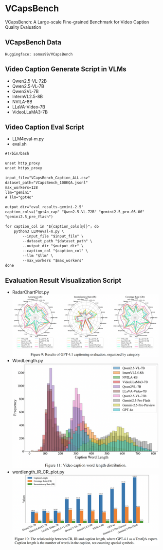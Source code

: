 # VCapsBench
VCapsBench: A Large-scale Fine-grained Benchmark for Video Caption Quality Evaluation  

## VCapsBench Data
```
Huggingface: somos99/VCapsBench
```
## Video Caption Generate Script in VLMs
* Qwen2.5-VL-72B
* Qwen2.5-VL-7B 
* Qwen2VL-7B
* InternVL2.5-8B
* NVILA-8B
* LLaVA-Video-7B 
* VideoLLaMA3-7B

## Video Caption Eval Script
* LLM4eval-m.py
* eval.sh
```
#!/bin/bash

unset http_proxy      
unset https_proxy

input_file="VCapsBench_Caption_ALL.csv"
dataset_path="VCapsBench_100KQA.jsonl"
max_workers=128
llm="gemini"
# llm="gpt4o"

output_dir="eval_results-gemini-2.5"
caption_cols=("gpt4o_cap" "Qwen2.5-VL-72B" "gemini2.5_pro-05-06" "gemini2.5_pre_flash")

for caption_col in "${caption_cols[@]}"; do
    python3 LLM4eval-m.py \
        --input_file "$input_file" \
        --dataset_path "$dataset_path" \
        --output_dir "$output_dir" \
        --caption_col "$caption_col" \
        --llm "$llm" \
        --max_workers "$max_workers"
done
```
##  Evaluation Result Visualization Script
* RadarChartPlot.py
  ![](https://github.com/GXYM/VCapsBench/blob/main/imgs/iShot_2025-05-16_19.23.55.png)
* WordLength.py
  ![](https://github.com/GXYM/VCapsBench/blob/main/imgs/iShot_2025-05-16_19.24.42.png)
* wordlength_IR_CR_plot.py
  ![](https://github.com/GXYM/VCapsBench/blob/main/imgs/iShot_2025-05-16_19.24.18.png)





